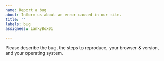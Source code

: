 ```yaml
---
name: Report a bug
about: Inform us about an error caused in our site.
title: ''
labels: bug
assignees: LankyBox01

---
```


Please describe the bug, the steps to reproduce, your browser & version, and your operating system.
